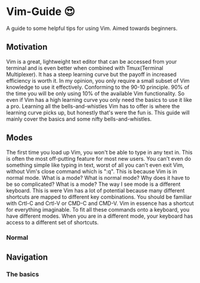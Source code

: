 # Vim-Guide :heart_eyes:
A guide to some helpful tips for using Vim. Aimed towards beginners.

## Motivation
Vim is a great, lightweight text editor that can be accessed from your terminal and is even better when combined with Tmux(Terminal Multiplexer).
It has a steep learning curve but the payoff in increased efficiency is worth it.
In my opinion, you only require a small subset of Vim knowledge to use it effectively. Conforming to the 90-10 principle.
90% of the time you will be only using 10% of the available Vim functionality.
So even if Vim has a high learning curve you only need the basics to use it like a pro. Learning all the bells-and-whistles Vim has to offer
is where the learning curve picks up, but honestly that's were the fun is.
This guide will mainly cover the basics and some nifty bells-and-whistles.

## Modes
The first time you load up Vim, you won't be able to type in any text in. This is often the most off-putting feature for most new users.
You can't even do something simple like typing in text, worst of all you can't even exit Vim, without Vim's close command which is ":q".
This is because Vim is in normal mode. What is a mode? What is normal mode? Why does it have to be so complicated?
What is a mode?
The way I see mode is a different keyboard. This is were Vim has a lot of potential because many different shortcuts are mapped to different
key combinations. You should be familiar with Crtl-C and Crtl-V or CMD-C and CMD-V. Vim in essence has a shortcut for everything imaginable.
To fit all these commands onto a keyboard, you have different modes. When you are in a different mode, your keyboard has access to a different
set of shortcuts.

### Normal


## Navigation
### The basics


